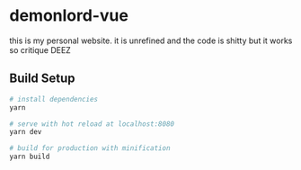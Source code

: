 # demonlord-vue
this is my personal website. it is unrefined and the code is shitty but it works so critique DEEZ

## Build Setup
``` zsh
# install dependencies
yarn

# serve with hot reload at localhost:8080
yarn dev

# build for production with minification
yarn build
```
